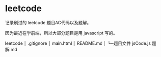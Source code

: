 # leetcode
记录刷过的 leetcode 题目AC代码以及题解。

因为最近在学前端，所以大部分题目是用 javascript 写的。

leetcode
│  .gitignore
│  main.html
│  README.md
│
└─题目文件
        jsCode.js
		题解.md

